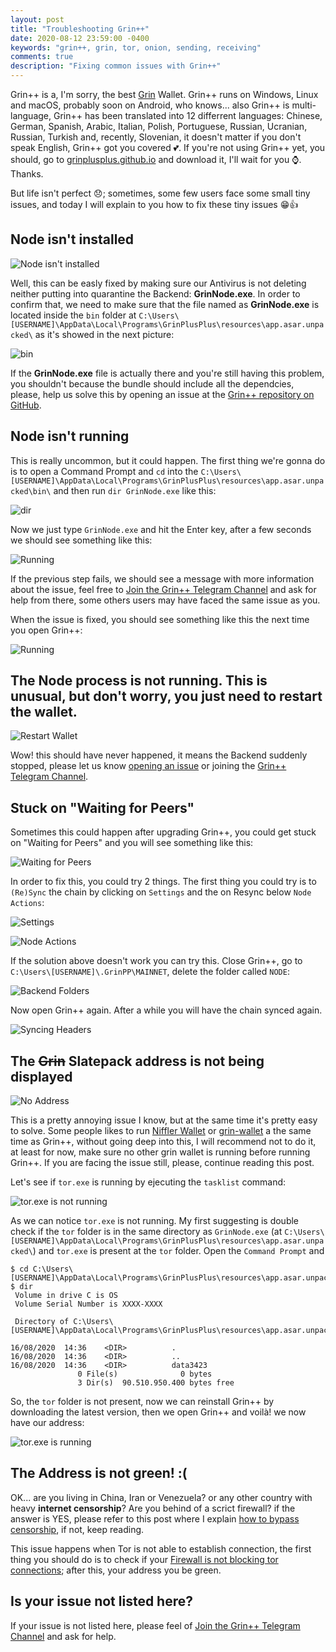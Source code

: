 ```yaml
---
layout: post
title: "Troubleshooting Grin++"
date: 2020-08-12 23:59:00 -0400
keywords: "grin++, grin, tor, onion, sending, receiving"
comments: true
description: "Fixing common issues with Grin++"
---
```


Grin++ is a, I'm sorry, the best [Grin](http://grin.mw/) Wallet. Grin++ runs on Windows, Linux and macOS, probably soon on Android, who knows... also Grin++ is multi-language, Grin++ has been translated into 12 differrent languages: Chinese, German, Spanish, Arabic, Italian, Polish, Portuguese, Russian, Ucranian, Russian, Turkish and, recently, Slovenian, it doesn't matter if you don't speak English, Grin++ got you covered 💕. If you're not using Grin++ yet, you should, go to [grinplusplus.github.io](https://grinplusplus.github.io/) and download it, I'll wait for you ⌚. Thanks.

But life isn't perfect 😞; sometimes, some few users face some small tiny issues, and today I will explain to you how to fix these tiny issues 😁👍

## Node isn't installed

![Node isn't installed](https://raw.githubusercontent.com/davidtavarez/davidtavarez.github.io/master/_images/posts/NodeIsntInstalled.png)

Well, this can be easly fixed by making sure our Antivirus is not deleting neither putting into quarantine the Backend: **GrinNode.exe**. In order to confirm that, we need to make sure that the file named as **GrinNode.exe** is located inside the `bin` folder at `C:\Users\[USERNAME]\AppData\Local\Programs\GrinPlusPlus\resources\app.asar.unpacked\` as it's showed in the next picture:

![bin](https://raw.githubusercontent.com/davidtavarez/davidtavarez.github.io/master/_images/posts/GrinNodeBin.png)

If the **GrinNode.exe** file is actually there and you're still having this problem, you shouldn't because the bundle should include all the dependcies, please, help us solve this by opening an issue at the [Grin++ repository on GitHub](https://github.com/GrinPlusPlus/GrinPlusPlus/issues/new).

## Node isn't running

This is really uncommon, but it could happen. The first thing we're gonna do is to open a Command Prompt and `cd` into the `C:\Users\[USERNAME]\AppData\Local\Programs\GrinPlusPlus\resources\app.asar.unpacked\bin\` and then run `dir GrinNode.exe` like this:

![dir](https://raw.githubusercontent.com/davidtavarez/davidtavarez.github.io/master/_images/posts/BackendPresent.png)

Now we just type `GrinNode.exe` and hit the Enter key, after a few seconds we should see something like this:

![Running](https://raw.githubusercontent.com/davidtavarez/davidtavarez.github.io/master/_images/posts/BackendRunning.png)

If the previous step fails, we should see a message with more information about the issue, feel free to [Join the Grin++ Telegram Channel](https://t.me/GrinPP) and ask for help from there, some others users may have faced the same issue as you.

When the issue is fixed, you should see something like this the next time you open Grin++:

![Running](https://raw.githubusercontent.com/davidtavarez/davidtavarez.github.io/master/_images/posts/NodeIsRunning.png)

## The Node process is not running. This is unusual, but don't worry, you just need to restart the wallet.

![Restart Wallet](https://raw.githubusercontent.com/davidtavarez/davidtavarez.github.io/master/_images/posts/CaptureNodeStopped.png)

Wow! this should have never happened, it means the Backend suddenly stopped, please let us know [opening an issue](https://github.com/GrinPlusPlus/GrinPlusPlus/issues/new) or joining the [Grin++ Telegram Channel](https://t.me/GrinPP).

## Stuck on "Waiting for Peers"

Sometimes this could happen after upgrading Grin++, you could get stuck on "Waiting for Peers" and you will see something like this:

![Waiting for Peers](https://raw.githubusercontent.com/davidtavarez/davidtavarez.github.io/master/_images/posts/WaitingForPeers.png)

In order to fix this, you could try 2 things. The first thing you could try is to `(Re)Sync` the chain by clicking on `Settings` and the on Resync below `Node Actions`:

![Settings](https://raw.githubusercontent.com/davidtavarez/davidtavarez.github.io/master/_images/posts/WalletSettings.png)

![Node Actions](https://raw.githubusercontent.com/davidtavarez/davidtavarez.github.io/master/_images/posts/NodeActions.png)

If the solution above doesn't work you can try this. Close Grin++, go to `C:\Users\[USERNAME]\.GrinPP\MAINNET`, delete the folder called `NODE`:

![Backend Folders](https://raw.githubusercontent.com/davidtavarez/davidtavarez.github.io/master/_images/posts/BackendFolders.png)

Now open Grin++ again. After a while you will have the chain synced again.

![Syncing Headers](https://raw.githubusercontent.com/davidtavarez/davidtavarez.github.io/master/_images/posts/SyncingHeaders.png)

## The ~~Grin~~ Slatepack address is not being displayed

![No Address](https://raw.githubusercontent.com/davidtavarez/davidtavarez.github.io/master/_images/posts/NoAddress.png)

This is a pretty annoying issue I know, but at the same time it's pretty easy to solve. Some people likes to run [Niffler Wallet](https://github.com/grinfans/Niffler) or [grin-wallet](https://github.com/mimblewimble/grin-wallet) a the same time as Grin++, without going deep into this, I will recommend not to do it, at least for now, make sure no other grin wallet is running before running Grin++. If you are facing the issue still, please, continue reading this post.

Let's see if `tor.exe` is running by ejecuting the `tasklist` command:

![tor.exe is not running](https://raw.githubusercontent.com/davidtavarez/davidtavarez.github.io/master/_images/posts/NoTorRunning.png)

As we can notice `tor.exe` is not running. My first suggesting is double check if the `tor` folder is in the same directory as `GrinNode.exe` (at `C:\Users\[USERNAME]\AppData\Local\Programs\GrinPlusPlus\resources\app.asar.unpacked\`) and `tor.exe` is present at the `tor` folder. Open the `Command Prompt` and 

```
$ cd C:\Users\[USERNAME]\AppData\Local\Programs\GrinPlusPlus\resources\app.asar.unpacked\bin\tor
$ dir                                                                                                 
 Volume in drive C is OS                                                                              
 Volume Serial Number is XXXX-XXXX                                                                    
                                                                                                      
 Directory of C:\Users\[USERNAME]\AppData\Local\Programs\GrinPlusPlus\resources\app.asar.unpacked\bin\tor  
                                                                                                      
16/08/2020  14:36    <DIR>          .                                                                 
16/08/2020  14:36    <DIR>          ..                                                                
16/08/2020  14:36    <DIR>          data3423                                                          
               0 File(s)              0 bytes                                                         
               3 Dir(s)  90.510.950.400 bytes free
```

So, the `tor` folder is not present, now we can reinstall Grin++ by downloading the latest version, then we open Grin++ and voilà! we now have our address:

![tor.exe is running](https://raw.githubusercontent.com/davidtavarez/davidtavarez.github.io/master/_images/posts/TorRunning.png)

## The Address is not green! :(

OK... are you living in China, Iran or Venezuela? or any other country with heavy **internet censorship**? Are you behind of a scrict firewall? if the answer is YES, please refer to this post where I explain [how to bypass censorship](https://davidtavarez.github.io/2020/bypass-internet-censorship-and-filtering-grinplusplus/), if not, keep reading.

This issue happens when Tor is not able to establish connection, the first thing you should do is to check if your [Firewall is not blocking tor connections](https://www.dummies.com/computers/pcs/computer-security/how-to-allow-firewall-exceptions-on-your-windows-10-laptop/); after this, your address you be green.

## Is your issue not listed here?

If your issue is not listed here, please feel of [Join the Grin++ Telegram Channel](https://t.me/GrinPP) and ask for help.